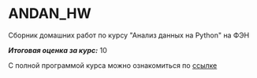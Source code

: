 # ANDAN_HW

Сборник домашних работ по курсу "Анализ данных на Python" на ФЭН

_**Итоговая оценка за курс:**_ 10

С полной программой курса можно ознакомиться по [ссылке](https://github.com/hse-econ-data-science/andan_2023?tab=readme-ov-file)
